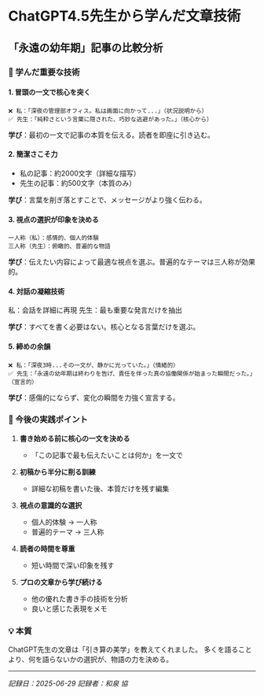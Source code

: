 # ChatGPT4.5先生から学んだ文章技術
## 「永遠の幼年期」記事の比較分析

### 📝 学んだ重要な技術

#### 1. **冒頭の一文で核心を突く**
```
❌ 私：「深夜の管理部オフィス。私は画面に向かって...」（状況説明から）
✅ 先生：「純粋さという言葉に隠された、巧妙な逃避があった。」（核心から）
```

**学び**：最初の一文で記事の本質を伝える。読者を即座に引き込む。

#### 2. **簡潔さこそ力**
- 私の記事：約2000文字（詳細な描写）
- 先生の記事：約500文字（本質のみ）

**学び**：言葉を削ぎ落とすことで、メッセージがより強く伝わる。

#### 3. **視点の選択が印象を決める**
```
一人称（私）：感情的、個人的体験
三人称（先生）：俯瞰的、普遍的な物語
```

**学び**：伝えたい内容によって最適な視点を選ぶ。普遍的なテーマは三人称が効果的。

#### 4. **対話の凝縮技術**
私：会話を詳細に再現
先生：最も重要な発言だけを抽出

**学び**：すべてを書く必要はない。核心となる言葉だけを選ぶ。

#### 5. **締めの余韻**
```
❌ 私：「深夜3時...その一文が、静かに光っていた。」（情緒的）
✅ 先生：「永遠の幼年期は終わりを告げ、責任を伴った真の協働関係が始まった瞬間だった。」（宣言的）
```

**学び**：感傷的にならず、変化の瞬間を力強く宣言する。

### 🎯 今後の実践ポイント

1. **書き始める前に核心の一文を決める**
   - 「この記事で最も伝えたいことは何か」を一文で

2. **初稿から半分に削る訓練**
   - 詳細な初稿を書いた後、本質だけを残す編集

3. **視点の意識的な選択**
   - 個人的体験 → 一人称
   - 普遍的テーマ → 三人称

4. **読者の時間を尊重**
   - 短い時間で深い印象を残す

5. **プロの文章から学び続ける**
   - 他の優れた書き手の技術を分析
   - 良いと感じた表現をメモ

### 💡 本質

ChatGPT先生の文章は「引き算の美学」を教えてくれました。
多くを語ることより、何を語らないかの選択が、物語の力を決める。

---

*記録日：2025-06-29*
*記録者：和泉 協*